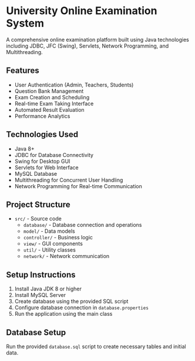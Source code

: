 # University Online Examination System

A comprehensive online examination platform built using Java technologies including JDBC, JFC (Swing), Servlets, Network Programming, and Multithreading.

## Features
- User Authentication (Admin, Teachers, Students)
- Question Bank Management
- Exam Creation and Scheduling
- Real-time Exam Taking Interface
- Automated Result Evaluation
- Performance Analytics

## Technologies Used
- Java 8+
- JDBC for Database Connectivity
- Swing for Desktop GUI
- Servlets for Web Interface
- MySQL Database
- Multithreading for Concurrent User Handling
- Network Programming for Real-time Communication

## Project Structure
- `src/` - Source code
  - `database/` - Database connection and operations
  - `model/` - Data models
  - `controller/` - Business logic
  - `view/` - GUI components
  - `util/` - Utility classes
  - `network/` - Network communication
  
## Setup Instructions
1. Install Java JDK 8 or higher
2. Install MySQL Server
3. Create database using the provided SQL script
4. Configure database connection in `database.properties`
5. Run the application using the main class

## Database Setup
Run the provided `database.sql` script to create necessary tables and initial data.
